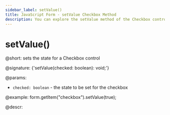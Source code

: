 ```yaml
---
sidebar_label: setValue()
title: JavaScript Form - setValue Checkbox Method 
description: You can explore the setValue method of the Checkbox control of Form in the documentation of the DHTMLX JavaScript UI library. Browse developer guides and API reference, try out code examples and live demos, and download a free 30-day evaluation version of DHTMLX Suite 7.
---
```


# setValue()

@short: sets the state for a Checkbox control

@signature: {'setValue(checked: boolean): void;'}

@params:
- `checked: boolean` - the state to be set for the checkbox

@example:
form.getItem("checkbox").setValue(true); 

@descr:
